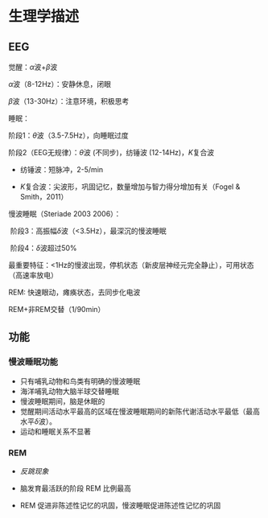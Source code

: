# 生理学描述



## EEG

觉醒：$\alpha$波+$\beta$波

$\alpha$波（8-12Hz）：安静休息，闭眼

$\beta$波（13-30Hz）：注意环境，积极思考



睡眠：

阶段1：$\theta$波（3.5-7.5Hz），向睡眠过度

阶段2（EEG无规律）：$\theta$波 (不同步)，纺锤波 (12-14Hz)，$K$复合波

* 纺锤波：短脉冲，2-5/min

* $K$复合波：尖波形，巩固记忆，数量增加与智力得分增加有关（Fogel & Smith，2011）

慢波睡眠（Steriade 2003 2006）：

​         阶段3：高振幅$\delta$波（<3.5Hz），最深沉的慢波睡眠

​         阶段4：$\delta$波超过50%

​         最重要特征：<1Hz的慢波出现，停机状态（新皮层神经元完全静止），可用状态（高速率放电）

REM: 快速眼动，瘫痪状态，去同步化电波

REM+非REM交替（1/90min）



## 功能

### 慢波睡眠功能

* 只有哺乳动物和鸟类有明确的慢波睡眠
* 海洋哺乳动物大脑半球交替睡眠
* 慢波睡眠期间，脑是休眠的
* 觉醒期间活动水平最高的区域在慢波睡眠期间的新陈代谢活动水平最低（最高水平$\delta$波）。
* 运动和睡眠关系不显著



### REM

* *反跳现象*
* 脑发育最活跃的阶段 REM 比例最高


* REM 促进非陈述性记忆的巩固，慢波睡眠促进陈述性记忆的巩固